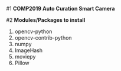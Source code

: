 #1 **COMP2019 Auto Curation Smart Camera**

#2 **Modules/Packages to install**
1. opencv-python
2. opencv-contrib-python
3. numpy
4. ImageHash
5. moviepy
6. Pillow
